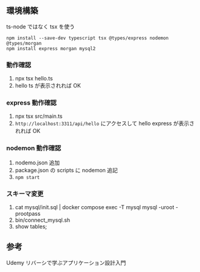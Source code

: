 ## 環境構築

ts-node ではなく tsx を使う

```
npm install --save-dev typescript tsx @types/express nodemon @types/morgan
npm install express morgan mysql2
```

### 動作確認

1. npx tsx hello.ts
2. hello ts が表示されれば OK

### express 動作確認

1. npx tsx src/main.ts
2. `http://localhost:3311/api/hello` にアクセスして hello express が表示されれば OK

### nodemon 動作確認

1. nodemo.json 追加
2. package.json の scripts に nodemon 追記
3. `npm start`

### スキーマ変更

1. cat mysql/init.sql | docker compose exec -T mysql mysql -uroot -prootpass
2. bin/connect_mysql.sh
3. show tables;

## 参考

Udemy リバーシで学ぶアプリケーション設計入門
